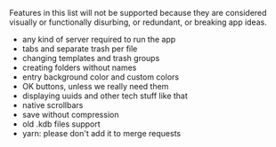 Features in this list will not be supported because they are considered visually or functionally disurbing, or redundant, or breaking app ideas.

- any kind of server required to run the app
- tabs and separate trash per file
- changing templates and trash groups
- creating folders without names
- entry background color and custom colors
- OK buttons, unless we really need them
- displaying uuids and other tech stuff like that
- native scrollbars
- save without compression
- old .kdb files support
- yarn: please don't add it to merge requests